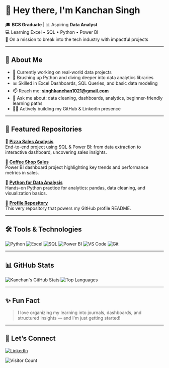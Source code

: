 # 👋 Hey there, I'm Kanchan Singh

🎓 **BCS Graduate** | 📊 Aspiring **Data Analyst**  
💻 Learning Excel • SQL • Python • Power BI  
🚀 On a mission to break into the tech industry with impactful projects

---

## 📌 About Me

- 🔭 Currently working on real-world data projects
- 🌱 Brushing up Python and diving deeper into data analytics libraries
- 📊 Skilled in Excel Dashboards, SQL Queries, and basic data modeling
- 📫 Reach me: **singhkanchan1021@gmail.com**  
- 💬 Ask me about: data cleaning, dashboards, analytics, beginner-friendly learning paths
- 👩‍💻 Actively building my GitHub & LinkedIn presence

---

## 📌 Featured Repositories  

🌟 [**Pizza Sales Analysis**](https://github.com/kanchansingh1021/Pizza-Sales-Analysis)  
End-to-end project using SQL & Power BI: from data extraction to interactive dashboard, uncovering sales insights.  

🌟 [**Coffee Shop Sales**](https://github.com/kanchansingh1021/Coffee-Shop-Sales)  
Power BI dashboard project highlighting key trends and performance metrics in sales.  

🌟 [**Python for Data Analysis**](https://github.com/kanchansingh0121/python-for-data-analysis)  
Hands-on Python practice for analytics: pandas, data cleaning, and visualization basics.  

🌟 [**Profile Repository**](https://github.com/kanchansingh0121/kanchansingh0121)  
This very repository that powers my GitHub profile README.  

---

## 🛠️ Tools & Technologies

![Python](https://img.shields.io/badge/-Python-3670A0?style=for-the-badge&logo=python&logoColor=white)
![Excel](https://img.shields.io/badge/-Excel-217346?style=for-the-badge&logo=microsoft-excel&logoColor=white)
![SQL](https://img.shields.io/badge/-SQL-4479A1?style=for-the-badge&logo=postgresql&logoColor=white)
![Power BI](https://img.shields.io/badge/-Power%20BI-F2C811?style=for-the-badge&logo=powerbi&logoColor=black)
![VS Code](https://img.shields.io/badge/-VS%20Code-007ACC?style=for-the-badge&logo=visual-studio-code&logoColor=white)
![Git](https://img.shields.io/badge/-Git-F05032?style=for-the-badge&logo=git&logoColor=white)

---

## 📊 GitHub Stats

![Kanchan's GitHub Stats](https://github-readme-stats.vercel.app/api?username=kanchansingh1021&show_icons=true&theme=radical)
![Top Languages](https://github-readme-stats.vercel.app/api/top-langs/?username=kanchansingh1021&layout=compact&theme=radical)

---

## ✨ Fun Fact

> I love organizing my learning into journals, dashboards, and structured insights — and I'm just getting started!

---

## 🔗 Let’s Connect

[![LinkedIn](https://img.shields.io/badge/-LinkedIn-0077B5?style=flat&logo=linkedin&logoColor=white)](https://www.linkedin.com/in/kanchansinghofficial)

![Visitor Count](https://komarev.com/ghpvc/?username=kanchansingh1021&color=blue)


